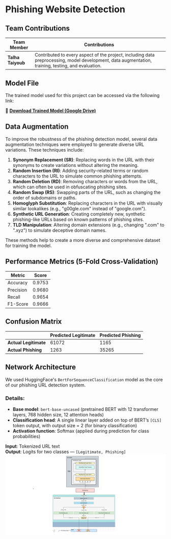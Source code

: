 # Phishing Website Detection

## Team Contributions

| Team Member   | Contributions                                                                                                                                 |
|---------------|-----------------------------------------------------------------------------------------------------------------------------------------------|
| **Talha Taiyoub** | Contributed to every aspect of the project, including data preprocessing, model development, data augmentation, training, testing, and evaluation. |

## Model File

The trained model used for this project can be accessed via the following link:

🔗 **[Download Trained Model (Google Drive)](https://drive.google.com/file/d/1d8PxXpxqvhOD6axgk0RW6TstQ7DNP1eM/view?usp=sharing)**


## Data Augmentation

To improve the robustness of the phishing detection model, several data augmentation techniques were employed to generate diverse URL variations. These techniques include:

1. **Synonym Replacement (SR)**: Replacing words in the URL with their synonyms to create variations without altering the meaning.
2. **Random Insertion (RI)**: Adding security-related terms or random characters to the URL to simulate common phishing attempts.
3. **Random Deletion (RD)**: Removing characters or words from the URL, which can often be used in obfuscating phishing sites.
4. **Random Swap (RS)**: Swapping parts of the URL, such as changing the order of subdomains or paths.
5. **Homoglyph Substitution**: Replacing characters in the URL with visually similar lookalikes (e.g., "g00gle.com" instead of "google.com").
6. **Synthetic URL Generation**: Creating completely new, synthetic phishing-like URLs based on known patterns of phishing sites.
7. **TLD Manipulation**: Altering domain extensions (e.g., changing ".com" to ".xyz") to simulate deceptive domain names.

These methods help to create a more diverse and comprehensive dataset for training the model.

## Performance Metrics (5-Fold Cross-Validation)

| Metric    | Score  |
|-----------|--------|
| Accuracy  | 0.9753 |
| Precision | 0.9680 |
| Recall    | 0.9654 |
| F1-Score  | 0.9666 |

## Confusion Matrix
|                 | Predicted Legitimate | Predicted Phishing |
|-----------------|----------------------|---------------------|
| **Actual Legitimate** | 61072                 | 1165                |
| **Actual Phishing**    | 1263                  | 35265               |


## Network Architecture

We used HuggingFace's `BertForSequenceClassification` model as the core of our phishing URL detection system.

### Details:

- **Base model**: `bert-base-uncased` (pretrained BERT with 12 transformer layers, 768 hidden size, 12 attention heads)
- **Classification head**: A single linear layer added on top of BERT’s `[CLS]` token output, with output size = 2 (for binary classification)
- **Activation function**: Softmax (applied during prediction for class probabilities)

**Input**: Tokenized URL text  
**Output**: Logits for two classes — `[Legitimate, Phishing]`
![BERT Architecture](./Final/architecture.png)
